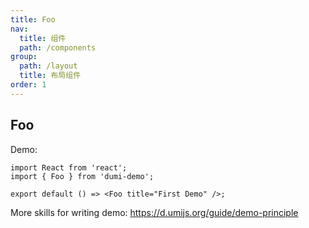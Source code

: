 ```yaml
---
title: Foo
nav:
  title: 组件
  path: /components
group:
  path: /layout
  title: 布局组件
order: 1
---
```

## Foo

Demo:

```tsx
import React from 'react';
import { Foo } from 'dumi-demo';

export default () => <Foo title="First Demo" />;
```

More skills for writing demo: https://d.umijs.org/guide/demo-principle
